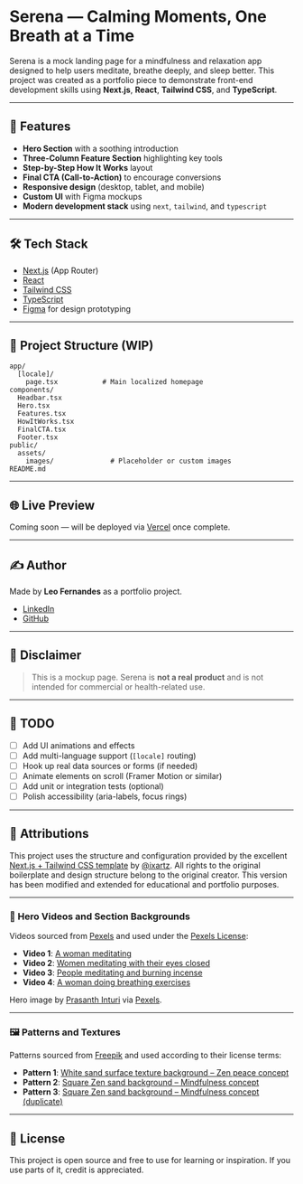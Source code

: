 # Serena — Calming Moments, One Breath at a Time

Serena is a mock landing page for a mindfulness and relaxation app designed to help users meditate, breathe deeply, and sleep better. This project was created as a portfolio piece to demonstrate front-end development skills using **Next.js**, **React**, **Tailwind CSS**, and **TypeScript**.

---

## 🚀 Features

* **Hero Section** with a soothing introduction
* **Three-Column Feature Section** highlighting key tools
* **Step-by-Step How It Works** layout
* **Final CTA (Call-to-Action)** to encourage conversions
* **Responsive design** (desktop, tablet, and mobile)
* **Custom UI** with Figma mockups
* **Modern development stack** using `next`, `tailwind`, and `typescript`

---

## 🛠 Tech Stack

* [Next.js](https://nextjs.org/) (App Router)
* [React](https://reactjs.org/)
* [Tailwind CSS](https://tailwindcss.com/)
* [TypeScript](https://www.typescriptlang.org/)
* [Figma](https://figma.com/) for design prototyping

---

## 📁 Project Structure (WIP)

```
app/
  [locale]/
    page.tsx           # Main localized homepage
components/
  Headbar.tsx
  Hero.tsx
  Features.tsx
  HowItWorks.tsx
  FinalCTA.tsx
  Footer.tsx
public/
  assets/
    images/              # Placeholder or custom images
README.md
```

---

## 🌐 Live Preview

Coming soon — will be deployed via [Vercel](https://vercel.com/) once complete.

---

## ✍️ Author

Made by **Leo Fernandes** as a portfolio project.

* [LinkedIn](https://linkedin.com/in/leonardodosreisfernandes)
* [GitHub](https://github.com/leorfernandes)

---

## 📝 Disclaimer

> This is a mockup page. Serena is **not a real product** and is not intended for commercial or health-related use.

---

## 📌 TODO

* [ ] Add UI animations and effects
* [ ] Add multi-language support (`[locale]` routing)
* [ ] Hook up real data sources or forms (if needed)
* [ ] Animate elements on scroll (Framer Motion or similar)
* [ ] Add unit or integration tests (optional)
* [ ] Polish accessibility (aria-labels, focus rings)

---

## 📄 Attributions

This project uses the structure and configuration provided by the excellent [Next.js + Tailwind CSS template](https://github.com/ixartz/Next-js-Boilerplate) by [@ixartz](https://github.com/ixartz).
All rights to the original boilerplate and design structure belong to the original creator. This version has been modified and extended for educational and portfolio purposes.

---

### 🎥 Hero Videos and Section Backgrounds

Videos sourced from [Pexels](https://www.pexels.com/) and used under the [Pexels License](https://www.pexels.com/license/):

- **Video 1**: [A woman meditating](https://www.pexels.com/video/a-woman-meditating-8391363/)
- **Video 2**: [Women meditating with their eyes closed](https://www.pexels.com/video/women-meditating-with-their-eyes-closed-6651045/)
- **Video 3**: [People meditating and burning incense](https://www.pexels.com/video/people-meditating-and-burning-incense-8480444/)
- **Video 4**: [A woman doing breathing exercises](https://www.pexels.com/video/a-woman-doing-breathing-exercises-10222965/)

Hero image by [Prasanth Inturi](https://www.pexels.com/@prasanthinturi/) via [Pexels](https://www.pexels.com/).

---

### 🖼️ Patterns and Textures

Patterns sourced from [Freepik](https://www.freepik.com/) and used according to their license terms:

- **Pattern 1**: [White sand surface texture background – Zen peace concept](https://www.freepik.com/free-photo/white-sand-surface-texture-background-zen-peace-concept_19138254.htm)
- **Pattern 2**: [Square Zen sand background – Mindfulness concept](https://www.freepik.com/free-photo/square-zen-sand-background-mindfulness-concept_18834203.htm)
- **Pattern 3**: [Square Zen sand background – Mindfulness concept (duplicate)](https://www.freepik.com/free-photo/square-zen-sand-background-mindfulness-concept_18834203.htm)

---

## 🧾 License

This project is open source and free to use for learning or inspiration. If you use parts of it, credit is appreciated.
